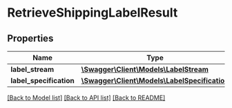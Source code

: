 # RetrieveShippingLabelResult

## Properties
Name | Type | Description | Notes
------------ | ------------- | ------------- | -------------
**label_stream** | [**\Swagger\Client\Models\LabelStream**](LabelStream.md) |  | 
**label_specification** | [**\Swagger\Client\Models\LabelSpecification**](LabelSpecification.md) |  | 

[[Back to Model list]](../../README.md#documentation-for-models) [[Back to API list]](../../README.md#documentation-for-api-endpoints) [[Back to README]](../../README.md)

